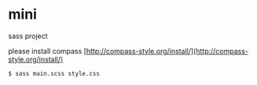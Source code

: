 mini
====

sass project 

please install compass
[http://compass-style.org/install/](http://compass-style.org/install/)
   
    $ sass main.scss style.css

